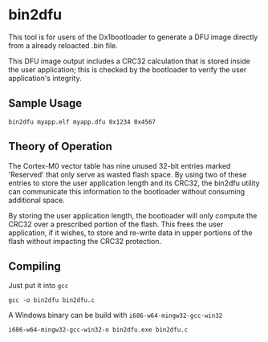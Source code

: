 bin2dfu
======
This tool is for users of the Dx1bootloader to generate a DFU image directly from a already reloacted .bin file.

This DFU image output includes a CRC32 calculation that is stored inside the user application; this is checked by the bootloader to verify the user application's integrity.

## Sample Usage
```
bin2dfu myapp.elf myapp.dfu 0x1234 0x4567
```

## Theory of Operation
The Cortex-M0 vector table has nine unused 32-bit entries marked 'Reserved' that only serve as wasted flash space.  By using two of these entries to store the user application length and its CRC32, the bin2dfu utility can communicate this information to the bootloader without consuming additional space.

By storing the user application length, the bootloader will only compute the CRC32 over a prescribed portion of the flash.  This frees the user application, if it wishes, to store and re-write data in upper portions of the flash without impacting the CRC32 protection.

## Compiling
Just put it into `gcc`
```
gcc -o bin2dfu bin2dfu.c
```
A Windows binary can be build with `i686-w64-mingw32-gcc-win32`
```
i686-w64-mingw32-gcc-win32-o bin2dfu.exe bin2dfu.c
```
